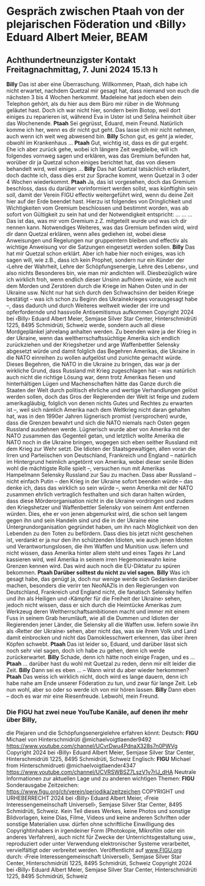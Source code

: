# Gespräch zwischen Ptaah von der plejarischen Föderation und ‹Billy› Eduard Albert Meier, BEAM
## Achthundertneunzigster Kontakt Freitagnachmittag, 7. Juni 2024 15.13 h
**Billy** Das ist aber eine Überraschung. Willkommen, Ptaah, dich habe ich nicht erwartet, nachdem Quetzal mir gesagt
hat, dass niemand von euch die nächsten 3 bis 4 Wochen herkommt. Madeleine hat jedoch eben dein Telephon gehört, als du hier aus dem Büro mir rüber in die Wohnung geläutet hast. Doch ich war nicht hier, sondern beim Biotop, weil dort einiges zu reparieren ist, während Eva in Uster ist und Selina heimholt über das Wochenende.
**Ptaah** Sei gegrüsst, Eduard, mein Freund. Natürlich komme ich her, wenn es dir nicht gut geht. Das lasse ich mir nicht
nehmen, auch wenn ich weit weg abwesend bin.
**Billy** Schon gut, es geht ja wieder, obwohl im Krankenhaus …
**Ptaah** Gut, wichtig ist, dass es dir gut ergeht. Ehe ich aber zurück gehe, wobei ich längere Zeit wegbleibe, will ich folgendes
vornweg sagen und erklären, was das Gremium befunden hat, worüber dir ja Quetzal schon einiges berichtet hat, das von diesem behandelt wird, weil einiges …
**Billy** Das hat Quetzal tatsächlich erläutert, doch dachte ich, dass dies erst zur Sprache kommt, wenn Quetzal in 3 oder
4 Wochen wiederkommt.
**Ptaah** Ja, das ist vorgesehen, doch das Gremium beschloss, dass du darüber vorinformiert werden sollst, was künftighin
sein soll, damit der Verein FIGU effectiv weitergeführt wird, wenn du deine Zeit hier auf der Erde beendet hast. Hierzu ist folgendes von Dringlichkeit und Wichtigkeiten vom Gremium beschlossen und bestimmt worden, was ab sofort von Gültigkeit zu sein hat und der Notwendigkeit entspricht: … … … Das ist das, was mir vom Gremium z.Z. mitgeteilt wurde und was ich dir nennen kann. Notwendiges Weiteres, was das Gremium befinden wird, wird dir dann Quetzal erklären, wenn alles gediehen ist, wobei diese Anweisungen und Regelungen nur gruppeintern bleiben und effectiv als wichtige Anweisung vor die Satzungen eingesetzt werden sollen.
**Billy** Das hat mir Quetzal schon erklärt. Aber ich habe hier noch einiges, was ich sagen will, wie z.B., dass ich kein Prophet, sondern nur ein Künder der ‹Lehre der Wahrheit, Lehre der Schöpfungsenergie, Lehre des Lebens›, und also nichts
Besonderes bin, wie man mir andichten will. Diesbezüglich wäre ich wirklich froh, wenn endlich dieser Unsinn aufhören würde, wie auch mit dem Morden und Zerstören durch die Kriege im Nahen Osten und in der Ukraine usw. Nicht nur hat sich durch den Schwachsinn der beiden Kriege bestätigt – was ich schon zu Beginn des Ukrainekrieges vorausgesagt habe –, dass dadurch und durch Weiteres weltweit wieder der irre und opferfordernde und hassvolle Antisemitismus aufkommen Copyright 2024 bei ‹Billy› Eduard Albert Meier, Semjase Silver Star Center, Hinterschmidrüti 1225, 8495 Schmidrüti, Schweiz werde, sondern auch all diese Mordgeplänkel jahrelang anhalten werden. Zu beenden wäre ja der Krieg in der Ukraine, wenn das weltherrschaftssüchtige Amerika sich endlich zurückziehen und der Kriegshetzer und arge Waffenbettler Selensky abgesetzt würde und damit folglich das Begehren Amerikas, die Ukraine in die NATO einreihen zu wollen aufgelöst und zunichte gemacht würde. Dieses Begehren, die NATO in die Ukraine zu bringen, das war ja der wirkliche Grund, dass Russland mit Krieg zugeschlagen hat – was natürlich auch nicht die richtige Lösung war, denn trotz Amerikas fiesen und hinterhältigen Lügen und Machenschaften hätte das Ganze durch die Staaten der Welt durch politisch ehrliche und wertige Verhandlungen gelöst werden sollen, doch das Gros der Regierenden der Welt ist feige und zudem amerikagläubig, folglich von denen nichts Gutes und Rechtes zu erwarten ist –, weil sich nämlich Amerika nach dem Weltkrieg nicht daran gehalten hat, was in den 1990er Jahren lügnerisch promist (versprochen) wurde, dass die Grenzen bewahrt und sich die NATO niemals nach Osten gegen Russland ausdehnen werde. Lügnerisch wurde aber von Amerika mit der NATO zusammen das Gegenteil getan, und letztlich wollte Amerika die NATO noch in die Ukraine bringen, wogegen sich eben seither Russland mit dem Krieg zur Wehr setzt. Die Idioten der Staatsgewaltigen, allen voran die Irren und Parteiischen von Deutschland, Frankreich und England – natürlich im Hintergrund heimlich angetörnt von Amerika, wobei dieser senile Biden wohl die mächtigste Rolle spielt –, versuchen nun mit Amerikas Hampelmann Selensky Russland zur Sau zu machen. Dass aber Russland – nicht einfach Putin – den Krieg in der Ukraine sofort beenden würde – das denke ich, dass das wirklich so sein würde –, wenn Amerika mit der NATO zusammen ehrlich vertraglich festhalten und sich daran halten würden, dass diese Mörderorganisation nicht in die Ukraine vordringen und zudem den Kriegshetzer und Waffenbettler Selensky von seinem Amt entfernen würden. Dies, ehe er von jenen abgemurkst wird, die schon seit langem gegen ihn und sein Handeln sind und die in der Ukraine eine Untergrundorganisation gegründet haben, um ihn nach Möglichkeit von den Lebenden zu den Toten zu befördern. Dass dies bis jetzt nicht geschehen ist, verdankt er ja nur den ihn schützenden Idioten, wie auch jenen Idioten und Verantwortungslosen, die ihm Waffen und Munition usw. liefern und nicht wissen, dass Amerika hinter allem steht und eines Tages ihr Land kassieren wird, weil Amerika in seinem irren Hegemoniewahn keine Grenzen kennen wird. Das wird auch noch die EU-Diktatur zu spüren bekommen.
**Ptaah Darüber solltest du nicht zu viel sagen.**
**Billy** Was ich gesagt habe, das genügt ja, doch nur wenige werde sich Gedanken darüber machen, besonders die verirr
ten NeoNAZIs in den Regierungen von Deutschland, Frankreich und England nicht, die fanatisch Selensky helfen und ihn als Heiligen und ‹Kämpfer für die Freiheit der Ukraine› sehen, jedoch nicht wissen, dass er sich durch die Heimtücke Amerikas zum Werkzeug deren Weltherrschaftsambitionen macht und immer mit einem Fuss in seinem Grab herumläuft, wie all die Dummen und Idioten der Regierenden jener Länder, die Selensky all die Waffen usw. liefern sowie ihn als ‹Retter der Ukraine› sehen, aber nicht das, was sie ihrem Volk und Land damit einbrocken und nicht das Damoklesschwert erkennen, das über ihren Köpfen schwebt.
**Ptaah** Das ist leider so, Eduard, und darüber lässt sich noch sehr viel sagen, doch ich habe zu gehen, denn ich werde
zurückerwartet.
**Billy** Schade, denn ich hätte noch einige Fragen, und es …
**Ptaah** … darüber hast du wohl mit Quetzal zu reden, denn mir eilt leider die Zeit.
**Billy** Dann sei es eben … – Wann wirst du aber wieder herkommen?
**Ptaah** Das weiss ich wirklich nicht, doch wird es lange dauern, denn ich habe nahe am Ende unserer Föderation zu tun,
und zwar für lange Zeit. Leb nun wohl, aber so oder so werde ich von mir hören lassen.
**Billy** Dann eben – doch es war mir eine Riesenfreude. Lebwohl, mein Freund.
### Die FIGU hat zwei neue YouTube Kanäle, auf denen ihr mehr über Billy,
die Plejaren und die Schöpfungsenergielehre erfahren könnt: Deutsch:
**FIGU**
Michael von Hinterschmidrüti @michaelvoigtlaender9492 https://www.youtube.com/channel/UCvrDwu4PdnaX328s7n0PWVg Copyright 2024 bei ‹Billy› Eduard Albert Meier, Semjase Silver Star Center, Hinterschmidrüti 1225, 8495 Schmidrüti, Schweiz Englisch:
**FIGU**
Michael from Hinterschmidrueti @michaelvoigtlaender4347 https://www.youtube.com/channel/UCVRSWBSZ7LszV1y7rlJ_dHA Neutrale Informationen zur aktuellen Lage und zu anderen wichtigen Themen:
**FIGU**
Sonderausgabe Zeitzeichen: https://www.figu.org/ch/verein/periodika/zeitzeichen COPYRIGHT und URHEBERRECHT 2024 bei ‹Billy› Eduard Albert Meier, ‹Freie Interessengemeinschaft Universell›, Semjase Silver Star Center, 8495 Schmidrüti, Schweiz. Kein Teil dieses Werkes, keine Photos und sonstige Bildvorlagen, keine Dias, Filme, Videos und keine anderen Schriften oder sonstige Materialien usw. dürfen ohne schriftliche Einwilligung des Copyrightinhabers in irgendeiner Form (Photokopie, Mikrofilm oder ein anderes Verfahren), auch nicht für Zwecke der Unterrichtsgestaltung usw., reproduziert oder unter Verwendung elektronischer Systeme verarbeitet, vervielfältigt oder verbreitet werden. Veröffentlicht auf www.FIGU.org durch: ‹Freie Interessengemeinschaft Universell›, Semjase Silver Star Center, Hinterschmidrüti 1225, 8495 Schmidrüti, Schweiz Copyright 2024 bei ‹Billy› Eduard Albert Meier, Semjase Silver Star Center, Hinterschmidrüti 1225, 8495 Schmidrüti, Schweiz